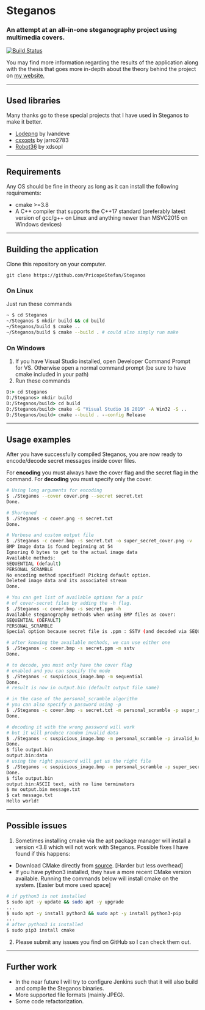 # Steganos
### An attempt at an all-in-one steganography project using multimedia covers.

[![Build Status](https://pricope-stefan.com/jenkins/buildStatus/icon?job=Steganos)](https://pricope-stefan.com/jenkins/job/Steganos/)

You may find more information regarding the results of the application along with the thesis that goes more in-depth about the theory behind the project on [my website.](https://pricope-stefan.com/thesis/ "Link to thesis overview")

___
## Used libraries
Many thanks go to these special projects that I have used in Steganos to make it better.
* [Lodepng](https://github.com/lvandeve/lodepng "Lodepng") by lvandeve
* [cxxopts](https://github.com/jarro2783/cxxopts/ "Cxxopts") by jarro2783
* [Robot36](https://github.com/xdsopl/robot36/ "Robot36") by xdsopl

___
## Requirements
Any OS should be fine in theory as long as it can install the following requirements:
* cmake >=3.8
* A C++ compiler that supports the C++17 standard (preferably latest version of gcc/g++ on Linux and anything newer than MSVC2015 on Windows devices)

___
## Building the application

Clone this repository on your computer. 

```git clone https://github.com/PricopeStefan/Steganos```
### On Linux
Just run these commands
```bash
~ $ cd Steganos
~/Steganos $ mkdir build && cd build
~/Steganos/build $ cmake ..
~/Steganos/build $ cmake --build . # could also simply run make
```

### On Windows
1. If you have Visual Studio installed, open Developer Command Prompt for VS. Otherwise open a normal command prompt (be sure to have cmake included in your path)
2. Run these commands
```cmd
D:> cd Steganos
D:/Steganos> mkdir build
D:/Steganos/build> cd build
D:/Steganos/build> cmake -G "Visual Studio 16 2019" -A Win32 -S ..
D:/Steganos/build> cmake --build . --config Release
```
___
## Usage examples
After you have successfully compiled Steganos, you are now ready to encode/decode secret messages inside cover files.

For **encoding** you must always have the cover flag and the secret flag in the command.
For **decoding** you must specify only the cover.
```bash
# Using long arguments for encoding
$ ./Steganos --cover cover.png --secret secret.txt
Done.

# Shortened
$ ./Steganos -c cover.png -s secret.txt
Done.

# Verbose and custom output file
$ ./Steganos -c cover.bmp -s secret.txt -o super_secret_cover.png -v
BMP Image data is found beginning at 54
Ignoring 0 bytes to get to the actual image data
Available methods:
SEQUENTIAL (default)
PERSONAL_SCRAMBLE
No encoding method specified! Picking default option.
Deleted image data and its associated stream
Done.

# You can get list of available options for a pair 
# of cover-secret files by adding the -h flag.
$ ./Steganos -c cover.bmp -s secret.ppm -h
Available steganography methods when using BMP files as cover:
SEQUENTIAL (DEFAULT)
PERSONAL_SCRAMBLE
Special option because secret file is .ppm : SSTV (and decoded via SEQUENTIAL)

# after knowing the available methods, we can use either one
$ ./Steganos -c cover.bmp -s secret.ppm -m sstv
Done.

# to decode, you must only have the cover flag 
# enabled and you can specify the mode
$ ./Steganos -c suspicious_image.bmp -m sequential
Done.
# result is now in output.bin (default output file name)

# in the case of the personal_scramble algorithm
# you can also specify a password using -p
$ ./Steganos -c cover.bmp -s secret.txt -m personal_scramble -p super_secret_key
Done.

# decoding it with the wrong password will work 
# but it will produce random invalid data
$ ./Steganos -c suspicious_image.bmp -m personal_scramble -p invalid_key
Done.
$ file output.bin
output.bin:data
# using the right password will get us the right file
$ ./Steganos -c suspicious_image.bmp -m personal_scramble -p super_secret_key
Done.
$ file output.bin
output.bin:ASCII text, with no line terminators
$ mv output.bin message.txt
$ cat message.txt
Hello world!
```

___
## Possible issues

1. Sometimes installing cmake via the apt package manager will install a version <3.8 which will not work with Steganos. Possible fixes I have found if this happens:
  * Download CMake directly from [source]('https://cmake.org/download/').  [Harder but less overhead]
  * If you have python3 installed, they have a more recent CMake version available. Running the commands below will install cmake on the system. [Easier but more used space]
  ```bash
  # if python3 is not installed
  $ sudo apt -y update && sudo apt -y upgrade
  ...
  $ sudo apt -y install python3 && sudo apt -y install python3-pip
  ...
  # after python3 is installed
  $ sudo pip3 install cmake
  ``` 
2. Please submit any issues you find on GitHub so I can check them out.
___
## Further work
* In the near future I will try to configure Jenkins such that it will also build and compile the Steganos binaries.
* More supported file formats (mainly JPEG).
* Some code refactorization.

